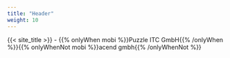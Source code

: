 ```yaml
---
title: "Header"
weight: 10
---
```


<!-- markdownlint-disable MD033 -->
<div class="pdf-header">
<p>{{< site_title >}} - {{% onlyWhen mobi %}}Puzzle ITC GmbH{{% /onlyWhen %}}{{% onlyWhenNot mobi %}}acend gmbh{{% /onlyWhenNot %}}</p>
</div>
<!-- markdownlint-enable MD033 -->
